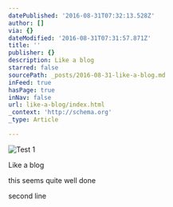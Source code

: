 ```yaml
---
datePublished: '2016-08-31T07:32:13.528Z'
author: []
via: {}
dateModified: '2016-08-31T07:31:57.871Z'
title: ''
publisher: {}
description: Like a blog
starred: false
sourcePath: _posts/2016-08-31-like-a-blog.md
inFeed: true
hasPage: true
inNav: false
url: like-a-blog/index.html
_context: 'http://schema.org'
_type: Article

---
```

![Test 1](https://the-grid-user-content.s3-us-west-2.amazonaws.com/534c9e0c-286b-4f31-951b-c7e40a20851b.jpg)

Like a blog

this seems quite well done

second line